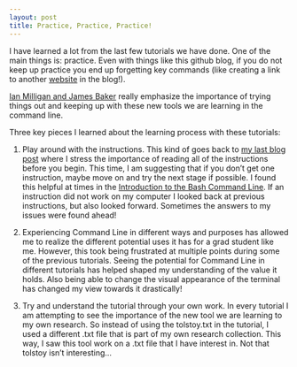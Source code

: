 ```yaml
---
layout: post 
title: Practice, Practice, Practice! 
---
```


I have learned a lot from the last few tutorials we have done. One of the main things is: practice. Even with things like this github blog, if you do not keep up practice you end up forgetting key commands (like creating a link to another [website](http://www.theuselessweb.com/) in the blog!). 

[Ian Milligan and James Baker](http://programminghistorian.org/lessons/intro-to-bash) really emphasize the importance of trying things out and keeping up with these new tools we are learning in the command line. 

Three key pieces I learned about the learning process with these tutorials: 

1. Play around with the instructions. This kind of goes back to [my last blog post](http://elisebigley.github.io/Hello-World/) where I stress the importance of reading all of the instructions before you begin. This time, I am suggesting that if you don’t get one instruction, maybe move on and try the next stage if possible. I found this helpful at times in the [Introduction to the Bash Command Line](http://programminghistorian.org/lessons/intro-to-bash). If an instruction did not work on my computer I looked back at previous instructions, but also looked forward. Sometimes the answers to my issues were found ahead!

2. Experiencing Command Line in different ways and purposes has allowed me to realize the different potential uses it has for a grad student like me. However, this took being frustrated at multiple points during some of the previous tutorials. Seeing the potential for Command Line in different tutorials has helped shaped my understanding of the value it holds. Also being able to change the visual appearance of the terminal has changed my view towards it drastically! 

3. Try and understand the tutorial through your own work. In every tutorial I am attempting to see the importance of the new tool we are learning to my own research. So instead of using the tolstoy.txt in the tutorial, I used a different .txt file that is part of my own research collection. This way, I saw this tool work on a .txt file that I have interest in. Not that tolstoy isn’t interesting…
